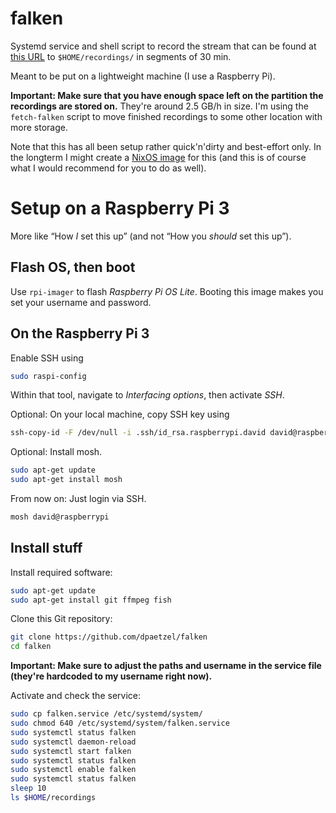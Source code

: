 # falken


Systemd service and shell script to record the stream that can be found at [this
URL](https://start.video-stream-hosting.de/player.html?serverip=116.202.235.106&serverapp=wsgs-live&streamname=Falken.smil)
to `$HOME/recordings/` in segments of 30 min.


Meant to be put on a lightweight machine (I use a Raspberry Pi).


**Important: Make sure that you have enough space left on the partition the
recordings are stored on.** They're around 2.5 GB/h in size. I'm using the
`fetch-falken` script to move finished recordings to some other location with
more storage.


Note that this has all been setup rather quick'n'dirty and best-effort only. In
the longterm I might create a [NixOS image](https://nixos.org/) for this (and
this is of course what I would recommend for you to do as well).


# Setup on a Raspberry Pi 3


More like “How *I* set this up” (and not “How you *should* set this up”).


## Flash OS, then boot


Use `rpi-imager` to flash *Raspberry Pi OS Lite*. Booting this image makes you
set your username and password.


## On the Raspberry Pi 3


Enable SSH using

```bash
sudo raspi-config
```

Within that tool, navigate to *Interfacing options*, then activate *SSH*.


Optional: On your local machine, copy SSH key using

```bash
ssh-copy-id -F /dev/null -i .ssh/id_rsa.raspberrypi.david david@raspberrypi
```


Optional: Install mosh.

```bash
sudo apt-get update
sudo apt-get install mosh
```


From now on: Just login via SSH.

```bash
mosh david@raspberrypi
```


## Install stuff


Install required software:

```bash
sudo apt-get update
sudo apt-get install git ffmpeg fish
```


Clone this Git repository:

```bash
git clone https://github.com/dpaetzel/falken
cd falken
```


**Important: Make sure to adjust the paths and username in the service file
(they're hardcoded to my username right now).**


Activate and check the service:

```bash
sudo cp falken.service /etc/systemd/system/
sudo chmod 640 /etc/systemd/system/falken.service
sudo systemctl status falken
sudo systemctl daemon-reload
sudo systemctl start falken
sudo systemctl status falken
sudo systemctl enable falken
sudo systemctl status falken
sleep 10
ls $HOME/recordings
```
